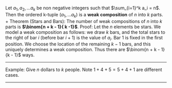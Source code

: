 Let $a_1, a_2, \ldots a_k$ be non negative integers such that $\sum_{i=1}^k a_i = n$. 
Then the ordered k-tuple $(a_1, \ldots a_k)$ is a **weak composition** of $n$ into $k$ parts.
+
Theorem (Stars and Bars): 
The number of weak compositions of $n$ into $k$ parts is **$\binom{n + k - 1}{ k -1}$**. 
Proof: 
Let the $n$ elements be stars. We model a weak composition as follows: we draw $k$ bars, and the total stars to the right of bar $i$ (before bar $i + 1$) is the value of $a_i$.
Bar 1 is fixed in the first position. We choose the location of the remaining $k - 1$ bars, and this uniquely determines a weak composition. Thus there are $\binom{n + k - 1}{k - 1}$ ways.

---

Example: Give $n$ dollars to $k$ people. Note $1 + 4 + 5 = 5 + 4 + 1$ are different cases. 

---

